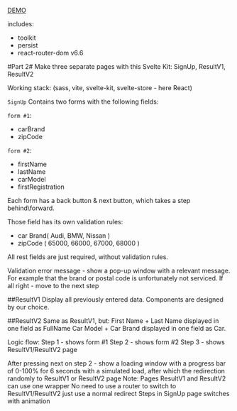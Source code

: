 [DEMO](https://ernestofernandezua.github.io/react__test-scelty/)

includes:
  - toolkit
  - persist
  - react-router-dom v6.6
  
#Part 2#
Make three separate pages with this Svelte Kit:
SignUp, ResultV1, ResultV2

Working stack:
(sass, vite, svelte-kit, svelte-store - here React)

`SignUp` 
Contains two forms with the following fields:

  `form #1`:
  - сarBrand
  - zipCode

  `form #2`:
  - firstName
  - lastName
  - carModel
  - firstRegistration

Each form has a  back button & next button, which takes a step behind\forward. 

Those field has its own validation rules:
- car Brand( Audi, BMW, Nissan )
- zipCode ( 65000, 66000, 67000, 68000 )

All rest fields are just required, without validation rules.

Validation error message - show a pop-up window with a relevant message. For example that the brand or postal code is unfortunately not serviced. 
If all right - move to the next step

##ResultV1
Display all previously entered data. Components are designed by our choice.

##ResultV2
Same as ResultV1, but: 
First Name + Last Name displayed in one field as FullName
Car Model + Car Brand displayed in one field as Car.

Logic flow:
Step 1 - shows form #1
Step 2 - shows form #2
Step 3 - shows ResultV1/ResultV2 page

After pressing next on step 2 - show a loading window with a progress bar of 0-100% for 6 seconds with a simulated load, after which the redirection randomly to ResultV1 or ResultV2 page
Note: 
Pages ResultV1 and ResultV2 can use one wrapper
No need to use a router to switch to ResultV1/ResultV2 just use a normal redirect
Steps in SignUp page switches with animation
